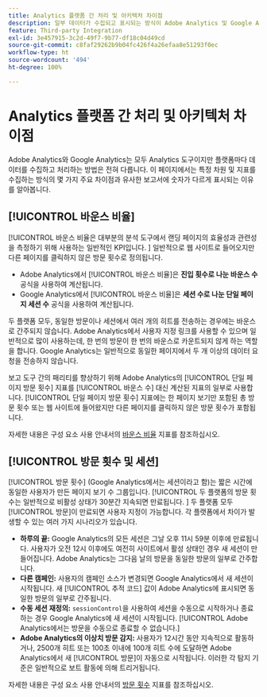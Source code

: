 ```yaml
---
title: Analytics 플랫폼 간 처리 및 아키텍처 차이점
description: 일부 데이터가 수집되고 표시되는 방식이 Adobe Analytics 및 Google Analytics와 같은 플랫폼에 따라 어떻게 다른지 알아보십시오.
feature: Third-party Integration
exl-id: 3e457915-3c2d-49f7-9b77-df18c04d49cd
source-git-commit: c8faf29262b9b04fc426f4a26efaa8e51293f0ec
workflow-type: ht
source-wordcount: '494'
ht-degree: 100%

---
```


# Analytics 플랫폼 간 처리 및 아키텍처 차이점

Adobe Analytics와 Google Analytics는 모두 Analytics 도구이지만 플랫폼마다 데이터를 수집하고 처리하는 방법은 전혀 다릅니다. 이 페이지에서는 특정 차원 및 지표를 수집하는 방식의 몇 가지 주요 차이점과 유사한 보고서에 숫자가 다르게 표시되는 이유를 알아봅니다.

## [!UICONTROL 바운스 비율]

[!UICONTROL 바운스 비율은 대부분의 분석 도구에서 랜딩 페이지의 효율성과 관련성을 측정하기 위해 사용하는 일반적인 KPI입니다. ] 일반적으로 웹 사이트로 들어오지만 다른 페이지를 클릭하지 않은 방문 횟수로 정의됩니다.

* Adobe Analytics에서 [!UICONTROL 바운스 비율]은 **진입 횟수로 나눈 바운스 수** 공식을 사용하여 계산됩니다.
* Google Analytics에서 [!UICONTROL 바운스 비율]은 **세션 수로 나눈 단일 페이지 세션 수** 공식을 사용하여 계산됩니다.

두 플랫폼 모두, 동일한 방문이나 세션에서 여러 개의 히트를 전송하는 경우에는 바운스로 간주되지 않습니다. Adobe Analytics에서 사용자 지정 링크를 사용할 수 있으며 일반적으로 많이 사용하는데, 한 번의 방문이 한 번의 바운스로 카운트되지 않게 하는 역할을 합니다. Google Analytics는 일반적으로 동일한 페이지에서 두 개 이상의 데이터 요청을 전송하지 않습니다.

보고 도구 간의 패리티를 향상하기 위해 Adobe Analytics의 [!UICONTROL 단일 페이지 방문 횟수] 지표를 [!UICONTROL 바운스 수] 대신 계산된 지표의 일부로 사용합니다. [!UICONTROL  단일 페이지 방문 횟수] 지표에는 한 페이지 보기만 포함된 총 방문 횟수 또는 웹 사이트에 들어왔지만 다른 페이지를 클릭하지 않은 방문 횟수가 포함됩니다.

자세한 내용은 구성 요소 사용 안내서의 [바운스 비율](/help/components/metrics/bounce-rate.md) 지표를 참조하십시오.

## [!UICONTROL 방문 횟수 및 세션]

[!UICONTROL 방문 횟수] (Google Analytics에서는 세션이라고 함)는 짧은 시간에 동일한 사용자가 만든 페이지 보기 수 그룹입니다. [!UICONTROL 두 플랫폼의 방문 횟수는 일반적으로 비활성 상태가 30분간 지속되면 만료됩니다. ] 두 플랫폼 모두 [!UICONTROL 방문]이 만료되면 사용자 지정이 가능합니다. 각 플랫폼에서 차이가 발생할 수 있는 여러 가지 시나리오가 있습니다.

* **하루의 끝:** Google Analytics의 모든 세션은 그날 오후 11시 59분 이후에 만료됩니다. 사용자가 오전 12시 이후에도 여전히 사이트에서 활성 상태인 경우 새 세션이 만들어집니다. Adobe Analytics는 그다음 날의 방문을 동일한 방문의 일부로 간주합니다.
* **다른 캠페인:** 사용자의 캠페인 소스가 변경되면 Google Analytics에서 새 세션이 시작됩니다. 새 [!UICONTROL 추적 코드] 값이 Adobe Analytics에 표시되면 동일한 방문의 일부로 간주됩니다.
* **수동 세션 재정의:** `sessionControl`을 사용하여 세션을 수동으로 시작하거나 종료하는 경우 Google Analytics에 새 세션이 시작됩니다. [!UICONTROL Adobe Analytics에서는 방문을 수동으로 종료할 수 없습니다.]
* **Adobe Analytics의 이상치 방문 감지:** 사용자가 12시간 동안 지속적으로 활동하거나, 2500개 히트 또는 100초 이내에 100개 히트 수에 도달하면 Adobe Analytics에서 새 [!UICONTROL 방문]이 자동으로 시작됩니다. 이러한 각 탐지 기준은 일반적으로 보트 활동에 의해 트리거됩니다.

자세한 내용은 구성 요소 사용 안내서의 [방문 횟수](/help/components/metrics/visits.md) 지표를 참조하십시오.
